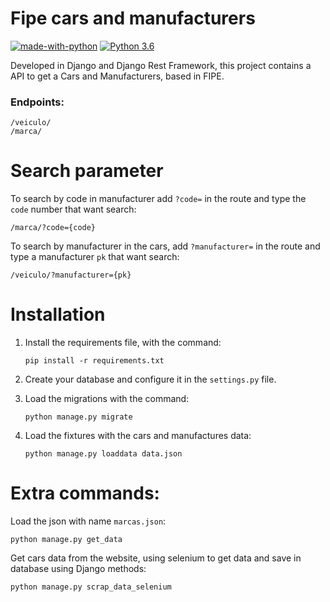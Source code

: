 # Fipe cars and manufacturers
[![made-with-python](https://img.shields.io/badge/Made%20with-Python-1f425f.svg)](https://www.python.org/)
[![Python 3.6](https://img.shields.io/badge/python-3.6-blue.svg)](https://www.python.org/downloads/release/python-360/)

Developed in Django and Django Rest Framework, this project contains a API to get a Cars and Manufacturers, based in FIPE. 
### Endpoints:

    /veiculo/    
    /marca/    

# Search parameter

To search by code in manufacturer add `?code=` in the route and type the `code` number that want search:

    /marca/?code={code}

To search by manufacturer in the cars, add  `?manufacturer=` in the route and type a manufacturer `pk` that want search:

    /veiculo/?manufacturer={pk}

# Installation
1.  Install the requirements file, with the command:

    ```pip install -r requirements.txt```

2.  Create your database and configure it in the `settings.py`  file.

2.  Load the migrations with the command:

    ```python manage.py migrate```

3.  Load the fixtures with the cars and manufactures data:

    ```python manage.py loaddata data.json```

# Extra commands:

Load the json with name `marcas.json`:

```python manage.py get_data```

    
Get cars data from the website, using selenium to get data and save in database using Django methods:

```python manage.py scrap_data_selenium```
